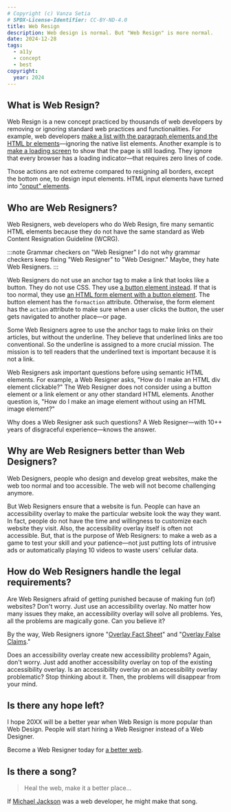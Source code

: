 ```yaml
---
# Copyright (c) Vanza Setia
# SPDX-License-Identifier: CC-BY-ND-4.0
title: Web Resign
description: Web design is normal. But "Web Resign" is more normal.
date: 2024-12-28
tags:
  - a11y
  - concept
  - best
copyright:
  year: 2024
---
```


## What is Web Resign?

Web Resign is a new concept practiced by thousands of web developers by removing or ignoring standard web practices and functionalities. For example, web developers [make a list with the paragraph elements and the HTML br elements](https://www.htmhell.dev/30-bullet-list/)—ignoring the native list elements. Another example is to [make a loading screen](/blog/useless-animation/) to show that the page is still loading. They ignore that every browser has a loading indicator—that requires zero lines of code.

Those actions are not extreme compared to resigning all borders, except the bottom one, to design input elements. HTML input elements have turned into ["onput" elements](https://briefs.video/videos/what-happened-to-text-inputs/).

## Who are Web Resigners?

Web Resigners, web developers who do Web Resign, fire many semantic HTML elements because they do not have the same standard as Web Content Resignation Guideline (WCRG).

:::note Grammar checkers on "Web Resigner"
I do not why grammar checkers keep fixing "Web Resigner" to "Web Designer." Maybe, they hate Web Resigners.
:::

Web Resigners do not use an anchor tag to make a link that looks like a button. They do not use CSS. They use [a button element instead](https://www.htmhell.dev/34-a-button-is-not-a-link/). If that is too normal, they use [an HTML form element with a button element](https://stackoverflow.com/questions/2906582/how-do-i-create-an-html-button-that-acts-like-a-link#answer-31192621). The button element has the `formaction` attribute. Otherwise, the form element has the `action` attribute to make sure when a user clicks the button, the user gets navigated to another place—or page.

Some Web Resigners agree to use the anchor tags to make links on their articles, but without the underline. They believe that underlined links are too conventional. So the underline is assigned to a more crucial mission. The mission is to tell readers that the underlined text is important because it is not a link.

Web Resigners ask important questions before using semantic HTML elements. For example, a Web Resigner asks, "How do I make an HTML div element clickable?" The Web Resigner does not consider using a button element or a link element or any other standard HTML elements. Another question is, "How do I make an image element without using an HTML image element?"

Why does a Web Resigner ask such questions? A Web Resigner—with 10++ years of disgraceful experience—knows the answer.

## Why are Web Resigners better than Web Designers?

Web Designers, people who design and develop great websites, make the web too normal and too accessible. The web will not become challenging anymore.

But Web Resigners ensure that a website is fun. People can have an accessibility overlay to make the particular website look the way they want. In fact, people do not have the time and willingness to customize each website they visit. Also, the accessibility overlay itself is often not accessible. But, that is the purpose of Web Resigners: to make a web as a game to test your skill and your patience—not just putting lots of intrusive ads or automatically playing 10 videos to waste users' cellular data.

## How do Web Resigners handle the legal requirements?

Are Web Resigners afraid of getting punished because of making fun (of) websites? Don't worry. Just use an accessibility overlay. No matter how many issues they make, an accessibility overlay will solve all problems. Yes, all the problems are magically gone. Can you believe it?

By the way, Web Resigners ignore "[Overlay Fact Sheet](https://overlayfactsheet.com/)" and "[Overlay False Claims](https://overlayfalseclaims.com/)."

Does an accessibility overlay create new accessibility problems? Again, don't worry. Just add another accessibility overlay on top of the existing accessibility overlay. Is an accessibility overlay on an accessibility overlay problematic? Stop thinking about it. Then, the problems will disappear from your mind.

## Is there any hope left?

I hope 20XX will be a better year when Web Resign is more popular than Web Design. People will start hiring a Web Resigner instead of a Web Designer.

Become a Web Resigner today for [a better web](https://how-i-experience-web-today.com/).

## Is there a song?

> Heal the web, make it a better place…

If [Michael Jackson](https://en.wikipedia.org/wiki/Michael_Jackson) was a web developer, he might make that song.
